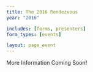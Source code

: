 ```yaml
---
title: The 2016 Rendezvous
year: "2016"

includes: [forms, presenters]
form_types: [events]

layout: page_event
---
```


More Information Coming Soon!

